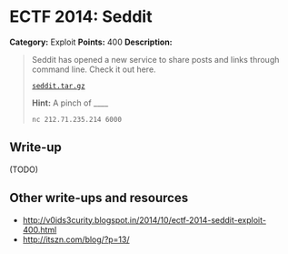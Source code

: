 # ECTF 2014: Seddit

**Category:** Exploit
**Points:** 400
**Description:**

> Seddit has opened a new service to share posts and links through command line. Check it out here.
>
> [`seddit.tar.gz`](seddit.tar.gz)
>
> **Hint:** A pinch of \_\_\_\_
>
> `nc 212.71.235.214 6000`

## Write-up

(TODO)

## Other write-ups and resources

* <http://v0ids3curity.blogspot.in/2014/10/ectf-2014-seddit-exploit-400.html>
* <http://itszn.com/blog/?p=13/>

